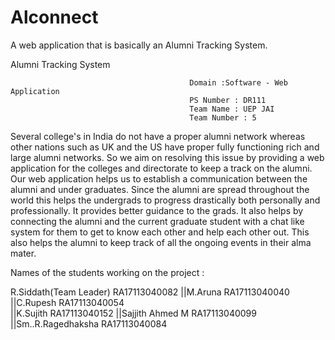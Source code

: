 # Alconnect
A web application that is basically an Alumni Tracking System.

Alumni Tracking System 
									
											Domain :Software - Web Application 
											PS Number : DR111  	
											Team Name : UEP JAI 
											Team Number : 5


Several college's in India  do not have a proper alumni network whereas other nations such as UK and the US have proper fully functioning rich and large alumni networks. So we aim on resolving this issue by providing a web application for the colleges and directorate to keep a track on the alumni.  Our web application helps us to establish a communication between the alumni and under graduates. Since the alumni are spread throughout the world this helps the undergrads to progress drastically both personally and professionally. It provides better guidance to the grads. It also helps by connecting the alumni and the current graduate student with a chat like system for them to get to know each other and help each other out. This also helps the alumni to keep track of all the ongoing events in their alma mater. 



Names of the students working on the project :

R.Siddath(Team Leader) 		RA17113040082 ||M.Aruna				RA17113040040
||C.Rupesh			RA17113040054	
||K.Sujith 			RA17113040152
||Sajjith Ahmed M			RA17113040099
||Sm..R.Ragedhaksha		RA17113040084
	
